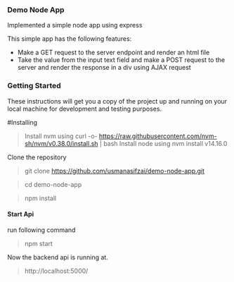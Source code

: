 ### Demo Node App

 Implemented a simple node app using express

This simple app has the following features:
- Make a GET request to the server endpoint and render an html file
- Take the value from the input text field and make a POST request to the server and render the response in a div using AJAX request


### Getting Started
These instructions will get you a copy of the project up and running on your local machine for development and testing purposes.

#Installing
>Install nvm using curl -o- https://raw.githubusercontent.com/nvm-sh/nvm/v0.38.0/install.sh | bash
>Install node using nvm install v14.16.0


Clone the repository

>git clone https://github.com/usmanasifzai/demo-node-app.git

>cd demo-node-app

> npm install


#### Start Api
run following command

> npm start

Now the backend api is running at.
> http://localhost:5000/
